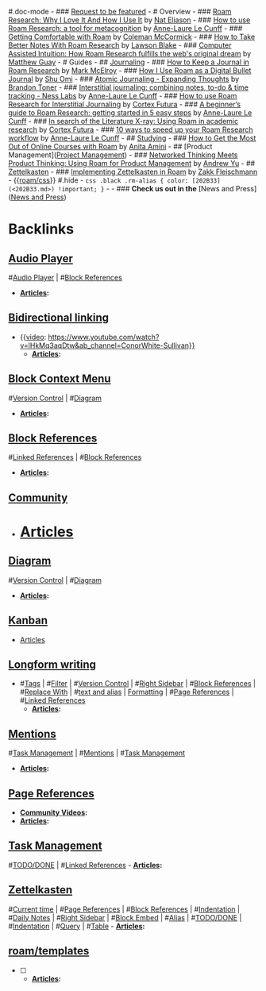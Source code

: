 #.doc-mode
    - ### [Request to be featured](https://roamresearch.typeform.com/to/g5W8uCqz)
    - # Overview
        - ### [Roam Research: Why I Love It And How I Use It](https://www.nateliason.com/blog/roam) by [Nat Eliason](<Nat Eliason.md>)
        - ### [How to use Roam Research: a tool for metacognition](https://nesslabs.com/roam-research) by [Anne-Laure Le Cunff](<Anne-Laure Le Cunff.md>)
        - ### [Getting Comfortable with Roam](https://www.colemanm.org/post/getting-comfortable-with-roam/) by [Coleman McCormick](<Coleman McCormick.md>)
        - ### [How to Take Better Notes With Roam Research](https://lawsonblake.com/roam-research-review/) by [Lawson Blake](<Lawson Blake.md>)
        - ### [Computer Assisted Intuition: How Roam Research fulfills the web's original dream](https://capiche.com/e/roam-research-worldwideweb-xanadu) by [Matthew Guay](<Matthew Guay.md>)
    - # Guides
        - ## [Journaling]([Journaling](<Journaling.md>))
            - ### [How to Keep a Journal in Roam Research](https://markmcelroy.com/how-to-keep-a-journal-in-roam-research/) by [Mark McElroy](<Mark McElroy.md>)
            - ### [How I Use Roam as a Digital Bullet Journal](https://medium.com/my-learning-journal/how-i-use-roam-as-a-digital-bullet-journal-df6e51e56f0f) by [Shu Omi](<Shu Omi.md>)
            - ### [Atomic Journaling - Expanding Thoughts](https://brandontoner.substack.com/p/atomic-journaling) by [Brandon Toner](<Brandon Toner.md>)
            - ### [Interstitial journaling: combining notes, to-do & time tracking - Ness Labs](https://nesslabs.com/interstitial-journaling) by [Anne-Laure Le Cunff](<Anne-Laure Le Cunff.md>)
            - ### [How to use Roam Research for Interstitial Journaling](https://www.cortexfutura.com/interstitial-journaling-roam-research/) by [Cortex Futura](<Cortex Futura.md>)
            - ### [A beginner’s guide to Roam Research: getting started in 5 easy steps](https://nesslabs.com/roam-research-beginner-guide) by [Anne-Laure Le Cunff](<Anne-Laure Le Cunff.md>)
            - ### [In search of the Literature X-ray: Using Roam in academic research](https://www.roambrain.com/in-search-of-the-literature-x-ray/) by [Cortex Futura](<Cortex Futura.md>)
            - ### [10 ways to speed up your Roam Research workflow](https://nesslabs.com/roam-research-workflow-tips) by [Anne-Laure Le Cunff](<Anne-Laure Le Cunff.md>)
            - ## [Studying]([Studying](<Studying.md>))
                - ### [How to Get the Most Out of Online Courses with Roam](https://infodistillery.com/roam/) by [Anita Amini](<Anita Amini.md>)
            - ## [Product Management]([Project Management](<Project Management.md>))
                - ### [Networked Thinking Meets Product Thinking: Using Roam for Product Management](https://www.roambrain.com/networked-thinking-meets-product-thinking/) by [Andrew Yu](<Andrew Yu.md>)
            - ## [Zettelkasten](<Zettelkasten.md>)
                - ### [Implementing Zettelkasten in Roam](https://www.roambrain.com/implementing-zettelkasten-in-roam/) by [Zakk Fleischmann](<Zakk Fleischmann.md>)
    - {{[roam/css](<roam/css.md>)}} #.hide
        - ```css
.black .rm-alias {
  color: [202B33](<202B33.md>) !important;
}```
    - 
    - ### **Check us out in the** [News and Press]([News and Press](<News and Press.md>))

# Backlinks
## [Audio Player](<Audio Player.md>)
#[Audio Player](<Audio Player.md>) | #[Block References](<Block References.md>)
- **[Articles](<Articles.md>):**

## [Bidirectional linking](<Bidirectional linking.md>)
- {{[video](<video.md>): https://www.youtube.com/watch?v=lHkMq3aqDtw&ab_channel=ConorWhite-Sullivan}}
    - **[Articles](<Articles.md>):**

## [Block Context Menu](<Block Context Menu.md>)
#[Version Control](<Version Control.md>) | #[Diagram](<Diagram.md>)
- **[Articles](<Articles.md>):**

## [Block References](<Block References.md>)
#[Linked References](<Linked References.md>) | #[Block References](<Block References.md>)
- **[Articles](<Articles.md>):**

## [Community](<Community.md>)
- # [Articles]([Articles](<Articles.md>))

## [Diagram](<Diagram.md>)
#[Version Control](<Version Control.md>) | #[Diagram](<Diagram.md>)
- **[Articles](<Articles.md>):**

## [Kanban](<Kanban.md>)
- [Articles](<Articles.md>)

## [Longform writing](<Longform writing.md>)
- #[Tags](<Tags.md>) | #[Filter](<Filter.md>) | #[Version Control](<Version Control.md>) | #[Right Sidebar](<Right Sidebar.md>) | #[Block References](<Block References.md>) | #[Replace With](<Replace With.md>) | #[text and alias](<text and alias.md>) | [Formatting](<Formatting.md>) |  #[Page References](<Page References.md>) | #[Linked References](<Linked References.md>)
    - **[Articles](<Articles.md>):**

## [Mentions](<Mentions.md>)
#[Task Management](<Task Management.md>) | #[Mentions](<Mentions.md>) | #[Task Management](<Task Management.md>)
- **[Articles](<Articles.md>):**

## [Page References](<Page References.md>)
- **[Community Videos](<Community Videos.md>):**
- **[Articles](<Articles.md>):**

## [Task Management](<Task Management.md>)
#[TODO/DONE](<TODO/DONE.md>) | #[Linked References](<Linked References.md>) 
    - **[Articles](<Articles.md>):**

## [Zettelkasten](<Zettelkasten.md>)
#[Current time](<Current time.md>) | #[Page References](<Page References.md>) | #[Block References](<Block References.md>) | #[Indentation](<Indentation.md>) | #[Daily Notes](<Daily Notes.md>) | #[Right Sidebar](<Right Sidebar.md>) | #[Block Embed](<Block Embed.md>) | #[Alias](<Alias.md>) | #[TODO/DONE](<TODO/DONE.md>) | #[Indentation](<Indentation.md>) | #[Query](<Query.md>) | #[Table](<Table.md>)
    - **[Articles](<Articles.md>):**

## [roam/templates](<roam/templates.md>)
- [ ] 
    - **[Articles](<Articles.md>):**

